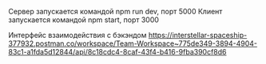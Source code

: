 Сервер запускается командой npm run dev, порт 5000
Клиент запускается командой npm start, порт 3000

Интерфейс взаимодействия с бэкэндом
https://interstellar-spaceship-377932.postman.co/workspace/Team-Workspace~775de349-3894-4904-83c1-a1fda5d12844/api/8c18cdc4-8caf-43f4-b416-9fba390cf8d6
